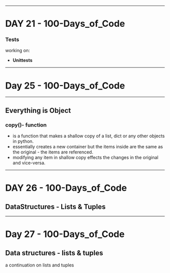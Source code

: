 
--- 

# DAY 21 - 100-Days_of_Code

### Tests
working on:
- **Unittests**
---

# Day 25 - 100-Days_of_Code
 ---

## Everything is Object

### copy()- function
- is a function that makes a shallow copy of a list, dict or any other objects in python.
- essentially creates a new container but the items inside are the same as the original - the items are referenced.
- modifying any item in shallow copy effects the changes in the original and vice-versa.

---

# DAY 26 - 100-Days_of_Code

## DataStructures - Lists & Tuples

---

# Day 27 - 100-Days_of_Code

## Data structures - lists & tuples
a continuation on lists and tuples
